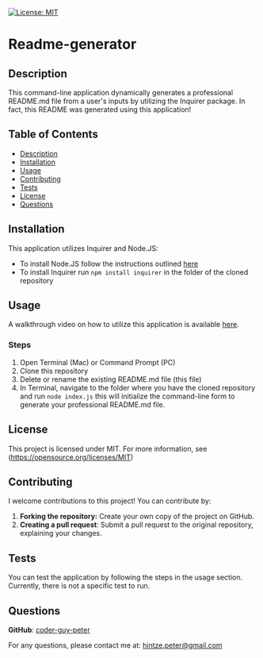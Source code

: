 
  [![License: MIT](https://img.shields.io/badge/License-MIT-blue.svg)](https://opensource.org/licenses/MIT)
  
  # Readme-generator

  ## Description
  This command-line application dynamically generates a professional README.md file from a user's inputs by utilizing the Inquirer package. In fact, this README was generated using this application!

  
  ## Table of Contents
  * [Description](#description)
  * [Installation](#installation)
  * [Usage](#usage)
  * [Contributing](#constribution)
  * [Tests](#tests)
  * [License](#license)
  * [Questions](#questions)

  ## Installation
  This application utilizes Inquirer and Node.JS:
  * To install Node.JS follow the instructions outlined [here](https://nodejs.org/en/download/package-manager)
  * To install Inquirer run ```npm install inquirer``` in the folder of the cloned repository

  ## Usage
  A walkthrough video on how to utilize this application is available [here](https://drive.google.com/file/d/1dceDv2m4PQWx428wzxH-kpQDDEU895vC/view?usp=drive_link).

  ### Steps
  1. Open Terminal (Mac) or Command Prompt (PC)
  2. Clone this repository
  3. Delete or rename the existing README.md file (this file)
  4. In Terminal, navigate to the folder where you have the cloned repository and run ```node index.js``` this will initialize the command-line form to generate your professional README.md file.

  ## License
  This project is licensed under MIT. For more information, see (https://opensource.org/licenses/MIT)
  
  ## Contributing
  I welcome contributions to this project! You can contribute by:
  1. **Forking the repository:** Create your own copy of the project on GitHub.
  2. **Creating a pull request**: Submit a pull request to the original repository, explaining your changes.

  ## Tests
  You can test the application by following the steps in the usage section. Currently, there is not a specific test to run.

  ## Questions
  **GitHub**: [coder-guy-peter](https://github.com/coder-guy-peter)
  
  For any questions, please contact me at: hintze.peter@gmail.com